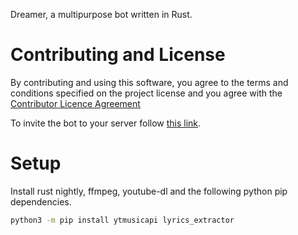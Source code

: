 Dreamer, a multipurpose bot written in Rust.

# Contributing and License

By contributing and using this software, you agree to the terms and conditions specified on the project license and you agree with the [Contributor Licence Agreement](docs/INDIVIDUAL-CLA.md)

To invite the bot to your server follow [this link](https://discord.com/api/oauth2/authorize?client_id=811968112991666199&permissions=4294438775&scope=bot).

# Setup
Install rust nightly, ffmpeg, youtube-dl and the following python pip dependencies.


```bash
python3 -m pip install ytmusicapi lyrics_extractor
```